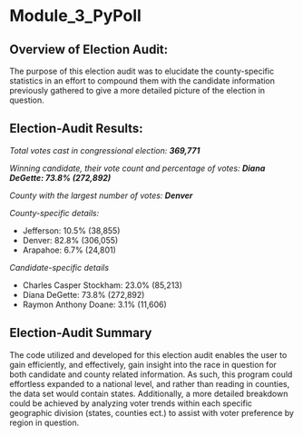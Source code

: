 # Module_3_PyPoll

## Overview of Election Audit: 
The purpose of this election audit was to elucidate the county-specific statistics in an effort to compound them with the candidate information previously gathered to give a more detailed picture of the election in question. 

## Election-Audit Results: 

*Total votes cast in congressional election: **369,771***

*Winning candidate, their vote count and percentage of votes:  **Diana DeGette: 73.8% (272,892)***

*County with the largest number of votes: **Denver***

*County-specific details:*
* Jefferson: 10.5% (38,855)
* Denver: 82.8% (306,055)
* Arapahoe: 6.7% (24,801)

*Candidate-specific details*
* Charles Casper Stockham: 23.0% (85,213)
* Diana DeGette: 73.8% (272,892)
* Raymon Anthony Doane: 3.1% (11,606)

## Election-Audit Summary
The code utilized and developed for this election audit enables the user to gain efficiently, and effectively, gain insight into the race in question for both candidate and county related information. As such, this program could effortless expanded to a national level, and rather than reading in counties, the data set would contain states. Additionally, a more detailed breakdown could be achieved by analyzing voter trends within each specific geographic division (states, counties ect.) to assist with voter preference by region in question. 

